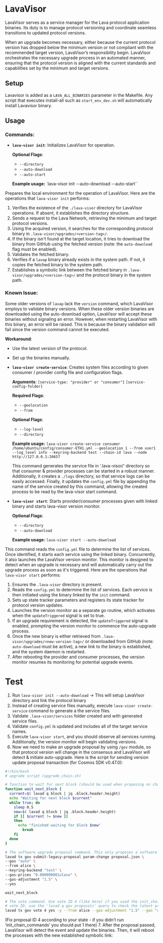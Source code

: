 # LavaVisor
LavaVisor serves as a service manager for the Lava protocol application binaries. Its duty is to manage protocol versioning and coordinate seamless transitions to updated protocol versions. 

When an upgrade becomes necessary, either because the current protocol version has dropped below the minimum version or not compliant with the recommended target version, LavaVisor’s responsibility begin. LavaVisor orchestrates the necessary upgrade process in an automated manner, ensuring that the protocol version is aligned with the current standards and capabilities set by the minimum and target versions.

## Setup
Lavavisor is added as a `LAVA_ALL_BINARIES` parameter in the Makefile. Any script that executes install-all such as `start_env_dev.sh` will automatically install Lavavisor binary.

## Usage

### Commands:
- **`lava-visor init`**: Initializes LavaVisor for operation.

  **Optional Flags**:
  - `--directory`
  - `--auto-download`
  - `--auto-start`

  **Example usage:**
  `lava-visor init --auto-download --auto-start``

Prepares the local environment for the operation of LavaVisor.
Here are the operations that `lava-visor init` performs:

1. Verifies the existence of the `./lava-visor` directory for LavaVisor operations. If absent, it establishes the directory structure.
2. Sends a request to the Lava Network, retrieving the minimum and target protocol versions.
3. Using the acquired version, it searches for the corresponding protocol binary in `.lava-visor/upgrades/<version-tag>/`.
4. If the binary isn't found at the target location, it tries to download the binary from GitHub using the fetched version (note: the `auto-download` flag must be enabled).
5. Validates the fetched binary.
6. Verifies if a `lavap` binary already exists in the system path. If not, it copies the fetched binary to the system path.
7. Establishes a symbolic link between the fetched binary in `.lava-visor/upgrades/<version-tag>/` and the protocol binary in the system path.

### Known Issue:
Some older versions of `lavap` lack the `version` command, which LavaVisor employs to validate binary versions. When these older version binaries are downloaded using the auto-download option, LavaVisor will accept these binaries without signaling an error. However, when restarting LavaVisor with this binary, an error will be raised. This is because the binary validation will fail since the version command cannot be executed.

**Workaround**: 
- Use the latest version of the protocol.
- Set up the binaries manually.

- **`lava-visor create-service`**: Creates system files according to given consumer / provider config file and configuration flags.

  **Arguments**:
  `[service-type: "provider" or "consumer"]`
  `[service-config-folder]`

  **Required Flags**:
  - `--geolocation`
  - `--from`

  **Optional Flags**:
  - `--log-level`
  - `--directory`

  **Example usage:**
  `lava-visor create-service consumer /home/ubuntu/config/consumer-ETH1.yml --geolocation 1 --from user1 --log_level info --keyring-backend test --chain-id lava --node http://127.0.0.1:26657`

  This command generates the service file in '.lava-visor/' directory so that consumer & provider processes can be started in a robust manner. Additionally, it creates a `./logs` directory, so that service logs can be easily accessed. Finally, it updates the `config.yml` file by appending the name of the service created by this command, allowing the created process to be read by the lava-visor start command.

- **`lava-visor start`**: Starts provider/consumer processes given with linked binary and starts lava-visor version monitor.

  **Optional Flags**:
  - `--directory`
  - `--auto-download`

  **Example usage:**
  `lava-visor start --auto-download`

This command reads the `config.yml` file to determine the list of services. Once identified, it starts each service using the linked binary. Concurrently, it also launches the LavaVisor version monitor. This monitor is designed to detect when an upgrade is necessary and will automatically carry out the upgrade process as soon as it's triggered.
Here are the operations that `lava-visor start` performs:

1. Ensures the `.lava-visor` directory is present.
2. Reads the `config.yml` to determine the list of services. Each service is then initiated using the binary linked by the `init` command.
3. Sets up state tracker parameters and registers its state tracker for protocol version updates.
4. Launches the version monitor as a separate go routine, which activates when the `updateTriggered` signal is set to true.
5. If an upgrade requirement is detected, the `updateTriggered` signal is enabled, prompting the version monitor to commence the auto-upgrade process.
6. Once the new binary is either retrieved from `.lava-visor/upgrades/<new-version-tag>/` or downloaded from GitHub (note: `auto-download` must be active), a new link to the binary is established, and the system daemon is restarted.
7. After rebooting the provider and consumer processes, the version monitor resumes its monitoring for potential upgrade events.


# Test

1. Run `lava-visor init --auto-download` → This will setup LavaVisor directory and link the protocol binary
2. Instead of creating service files manually, execute `lava-visor create-service` command to generate a the service files. 
3. Validate `.lava-visor/services` folder created and with generated service files.
4. Validate `config.yml` is updated and includes all of the target service names.
5. Execute `lava-visor start`, and you should observe all services running. Additionally, the version monitor will begin validating versions.
6. Now we need to make an upgrade proposal by using `/gov` module, so that protocol version will change in the consensus and LavaVisor will detect & initiate auto-upgrade.
Here is the script for sending version update proposal transaction (for Cosmos SDK v0.47.0):
```bash
#!/bin/bash
# upgrade script (upgrade_chain.sh)

# function to wait for next block (should be used when proposing on chains with Cosmos SDK 0.47 or higher)
function wait_next_block {
  current=$( lavad q block | jq .block.header.height)
  echo "Waiting for next block $current"
  while true; do
    sleep 0.5
    new=$( lavad q block | jq .block.header.height)
    if [[ $current != $new ]]
    then
      echo "finished waiting for block $new"
        break
    fi
  done
}

# The software upgrade proposal command. This only proposes a software upgrade. To apply the upgrade, you need to vote "yes" (like below).
lavad tx gov submit-legacy-proposal param-change proposal.json \
--gas "auto" \
--from alice \
--keyring-backend "test" \
--gas-prices "0.000000001ulava" \
--gas-adjustment "1.5" \
--yes

wait_next_block

# The vote command. Use vote ID 4 (like here) if you used the init_chain_commands.sh script. If the vote doesn't work because of a bad
# vote ID, use the 'lavad q gov proposals' query to check the latest proposal ID, and put here the latest ID + 1.
lavad tx gov vote 4 yes -y --from alice --gas-adjustment "1.5" --gas "auto" --gas-prices "0.000000001ulava"
```
(Fix proposal ID 4 according to your state - if you didn’t run ‘init_chain_commands’ you should put 1 there)
7. After the proposal passed, LavaVisor will detect the event and update the binaries. Then, it will reboot the processes with the new established symbolic link: